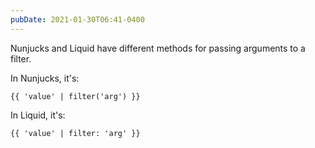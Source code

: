 ```yaml
---
pubDate: 2021-01-30T06:41-0400
---
```


Nunjucks and Liquid have different methods for passing arguments to a filter.

In Nunjucks, it's:


```
{{ 'value' | filter('arg') }}
```


In Liquid, it's:


```
{{ 'value' | filter: 'arg' }}
```


